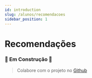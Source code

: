 ```yaml
---
id: introduction
slug: /alunos/recomendacoes
sidebar_position: 1
---
```


# Recomendações

### 🚧 Em Construção 🚧
> Colabore com o projeto no [Github](https://github.com/convergencia-xyz/portal)
